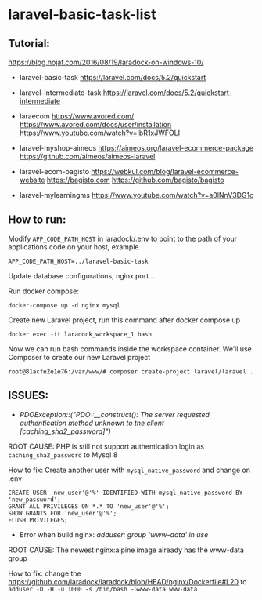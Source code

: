 # laravel-basic-task-list

## Tutorial:

https://blog.nojaf.com/2016/08/19/laradock-on-windows-10/

- laravel-basic-task
https://laravel.com/docs/5.2/quickstart

- laravel-intermediate-task
https://laravel.com/docs/5.2/quickstart-intermediate

- laraecom
https://www.avored.com/
https://www.avored.com/docs/user/installation
https://www.youtube.com/watch?v=IbR1xJWFOLI

- laravel-myshop-aimeos
https://aimeos.org/laravel-ecommerce-package
https://github.com/aimeos/aimeos-laravel

- laravel-ecom-bagisto
https://webkul.com/blog/laravel-ecommerce-website
https://bagisto.com
https://github.com/bagisto/bagisto

- laravel-mylearningms
https://www.youtube.com/watch?v=a0lNnV3DG1o


## How to run:

Modify `APP_CODE_PATH_HOST` in laradock/.env to point to the path of your applications code on your host, example
```
APP_CODE_PATH_HOST=../laravel-basic-task
```

Update database configurations, nginx port...

Run docker compose:
```
docker-compose up -d nginx mysql
```

Create new Laravel project, run this command after docker compose up
```
docker exec -it laradock_workspace_1 bash
```

Now we can run bash commands inside the workspace container. We’ll use Composer to create our new Laravel project
```
root@81acfe2e1e76:/var/www/# composer create-project laravel/laravel .
```

## ISSUES:

- *PDOException::("PDO::__construct(): The server requested authentication method unknown to the client [caching_sha2_password]")*

ROOT CAUSE: PHP is still not support authentication login as `caching_sha2_password` to Mysql 8

How to fix:
Create another user with `mysql_native_password` and change on .env
```
CREATE USER 'new_user'@'%' IDENTIFIED WITH mysql_native_password BY 'new_password';
GRANT ALL PRIVILEGES ON *.* TO 'new_user'@'%';
SHOW GRANTS FOR 'new_user'@'%';
FLUSH PRIVILEGES;
```

- Error when build nginx:  *adduser: group 'www-data' in use*

ROOT CAUSE: The newest nginx:alpine image already has the www-data group

How to fix: change the https://github.com/laradock/laradock/blob/HEAD/nginx/Dockerfile#L20 to 
`adduser -D -H -u 1000 -s /bin/bash -Gwww-data www-data`
